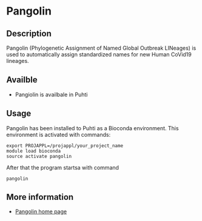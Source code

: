 # Pangolin

## Description

Pangolin (Phylogenetic Assignment of Named Global Outbreak LINeages) is used to automatically assign standardized names for new Human CoVid19 lineages.

## Availble

*   Pangiolin is availbale in Puhti

## Usage

Pangolin has been installed to Puhti as a Bioconda environment. This environment is activated with commands:

```text
export PROJAPPL=/projappl/your_project_name
module load bioconda
source activate pangolin
```
After that the program startsa with command

```text
pangolin
```

## More information

*   [Pangolin home page](https://github.com/hCoV-2019/pangolin)

